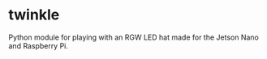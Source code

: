# twinkle

Python module for playing with an RGW LED hat made for the Jetson Nano and Raspberry Pi.
